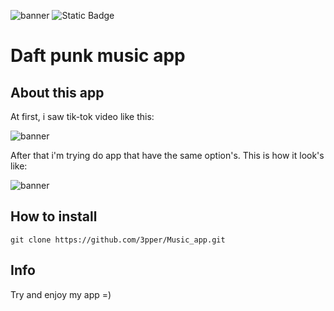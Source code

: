 ![banner](https://github.com/3pper/Music_app/blob/main/Assets/Music_App.png?raw=true)
![Static Badge](https://img.shields.io/badge/Music%20App-8A2BE2?style=plastic&logo=github&labelColor=hex)
# Daft punk music app

## About this app

At first, i saw tik-tok video like this:

![banner](https://github.com/3pper/Music_app/blob/main/Assets/ezgif.com-video-to-gif.gif?raw=true)

After that i'm trying do app that have the same option's. This is how it look's like:

![banner](https://github.com/3pper/Music_app/blob/main/Assets/IMG_1918.PNG?raw=true)

## How to install 

```
git clone https://github.com/3pper/Music_app.git
```
## Info 

Try and enjoy my app =)

